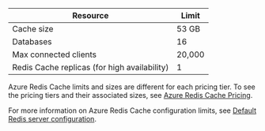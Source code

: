 | Resource                                    | Limit                                  |
|---------------------------------------------|----------------------------------------|
| Cache size                                  | 53 GB                                  |
| Databases                                   | 16                                     |
| Max connected clients                       | 20,000                                 |
| Redis Cache replicas (for high availability) | 1 |

Azure Redis Cache limits and sizes are different for each pricing tier. To see the pricing tiers and their associated sizes, see [Azure Redis Cache Pricing](http://azure.microsoft.com/pricing/details/cache/).

For more information on Azure Redis Cache configuration limits, see [Default Redis server configuration](redis-cache/cache-configure.md#default-redis-server-configuration).